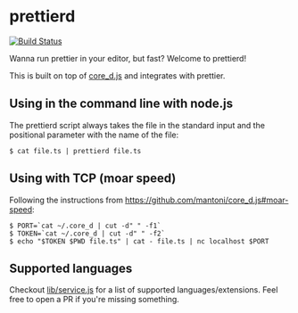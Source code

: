 # prettierd

[![Build Status](https://github.com/fsouza/prettierd/workflows/Build/badge.svg)](https://github.com/fsouza/prettierd/actions?query=branch:main+workflow:Build)

Wanna run prettier in your editor, but fast? Welcome to prettierd!

This is built on top of [core_d.js](https://github.com/mantoni/core_d.js) and
integrates with prettier.

## Using in the command line with node.js

The prettierd script always takes the file in the standard input and the
positional parameter with the name of the file:

```
$ cat file.ts | prettierd file.ts
```

## Using with TCP (moar speed)

Following the instructions from https://github.com/mantoni/core_d.js#moar-speed:

```
$ PORT=`cat ~/.core_d | cut -d" " -f1`
$ TOKEN=`cat ~/.core_d | cut -d" " -f2`
$ echo "$TOKEN $PWD file.ts" | cat - file.ts | nc localhost $PORT
```

## Supported languages

Checkout [lib/service.js](/lib/service.js) for a list of supported
languages/extensions. Feel free to open a PR if you're missing something.
